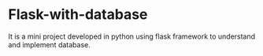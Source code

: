 # Flask-with-database
It is a mini project developed in python using flask framework to understand and implement database.
